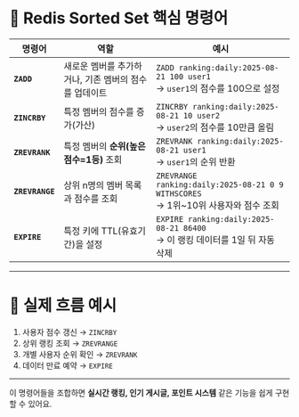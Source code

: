 # 🔑 Redis Sorted Set 핵심 명령어

| 명령어             | 역할                             | 예시                                                                          |
| --------------- | ------------------------------ | --------------------------------------------------------------------------- |
| **`ZADD`**      | 새로운 멤버를 추가하거나, 기존 멤버의 점수를 업데이트 | `ZADD ranking:daily:2025-08-21 100 user1`<br>→ `user1`의 점수를 100으로 설정        |
| **`ZINCRBY`**   | 특정 멤버의 점수를 증가(가산)              | `ZINCRBY ranking:daily:2025-08-21 10 user2`<br>→ `user2`의 점수를 10만큼 올림       |
| **`ZREVRANK`**  | 특정 멤버의 **순위(높은 점수=1등)** 조회     | `ZREVRANK ranking:daily:2025-08-21 user1`<br>→ `user1`의 순위 반환               |
| **`ZREVRANGE`** | 상위 n명의 멤버 목록과 점수를 조회           | `ZREVRANGE ranking:daily:2025-08-21 0 9 WITHSCORES`<br>→ 1위\~10위 사용자와 점수 조회 |
| **`EXPIRE`**    | 특정 키에 TTL(유효기간)을 설정            | `EXPIRE ranking:daily:2025-08-21 86400`<br>→ 이 랭킹 데이터를 1일 뒤 자동 삭제           |

---

# 🧩 실제 흐름 예시

1. 사용자 점수 갱신 → `ZINCRBY`
2. 상위 랭킹 조회 → `ZREVRANGE`
3. 개별 사용자 순위 확인 → `ZREVRANK`
4. 데이터 만료 예약 → `EXPIRE`

---

이 명령어들을 조합하면 **실시간 랭킹, 인기 게시글, 포인트 시스템** 같은 기능을 쉽게 구현할 수 있어요.
